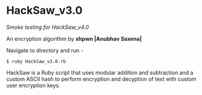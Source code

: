 # HackSaw_v3.0

*Smoke testing for HackSaw_v4.0*

An encryption algorithm by <b>xhpwn |Anubhav Saxena|</b>

Navigate to directory and run -
```
$ ruby HackSaw_v3.0.rb
```

HackSaw is a Ruby script that uses modular addition and subtraction and a custom ASCII hash to perform encryption and decyption of text with custom user encryption keys.
